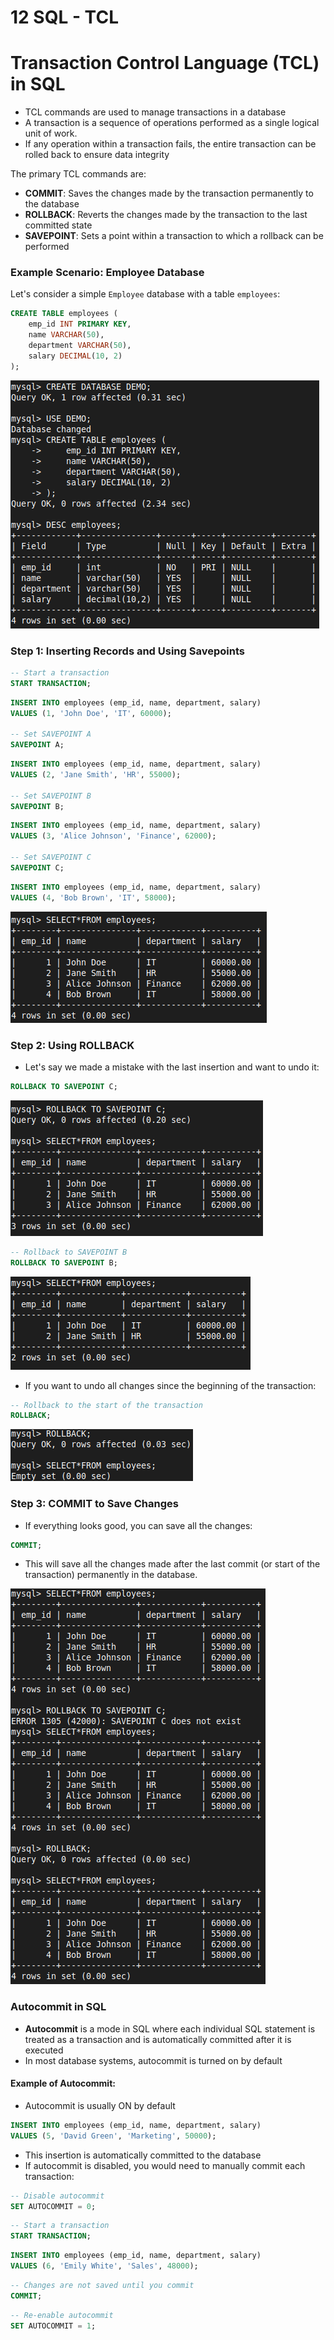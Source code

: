 # 12 SQL - TCL

# Transaction Control Language (TCL) in SQL
- TCL commands are used to manage transactions in a database
- A transaction is a sequence of operations performed as a single logical unit of work.
- If any operation within a transaction fails, the entire transaction can be rolled back to ensure data integrity

The primary TCL commands are:

- **COMMIT**: Saves the changes made by the transaction permanently to the database
- **ROLLBACK**: Reverts the changes made by the transaction to the last committed state
- **SAVEPOINT**: Sets a point within a transaction to which a rollback can be performed

### Example Scenario: Employee Database

Let's consider a simple `Employee` database with a table `employees`:

```sql
CREATE TABLE employees (
    emp_id INT PRIMARY KEY,
    name VARCHAR(50),
    department VARCHAR(50),
    salary DECIMAL(10, 2)
);
```

![demo](images/demo.png)

### Step 1: Inserting Records and Using Savepoints

```SQL
-- Start a transaction
START TRANSACTION;
```

```sql
INSERT INTO employees (emp_id, name, department, salary) 
VALUES (1, 'John Doe', 'IT', 60000);

-- Set SAVEPOINT A
SAVEPOINT A;
```

```SQL
INSERT INTO employees (emp_id, name, department, salary) 
VALUES (2, 'Jane Smith', 'HR', 55000);

-- Set SAVEPOINT B
SAVEPOINT B;
```

```SQL
INSERT INTO employees (emp_id, name, department, salary) 
VALUES (3, 'Alice Johnson', 'Finance', 62000);

-- Set SAVEPOINT C
SAVEPOINT C;
```

```SQL
INSERT INTO employees (emp_id, name, department, salary) 
VALUES (4, 'Bob Brown', 'IT', 58000);
```

![demo1](images/demo1.png)

### Step 2: Using ROLLBACK

- Let's say we made a mistake with the last insertion and want to undo it:

```sql
ROLLBACK TO SAVEPOINT C;
```

![demo2](images/demo2.png)

```sql
-- Rollback to SAVEPOINT B
ROLLBACK TO SAVEPOINT B;
```

![demo3](images/demo3.png)

- If you want to undo all changes since the beginning of the transaction:

```sql
-- Rollback to the start of the transaction
ROLLBACK;
```

![demo4](images/demo4.png)

### Step 3: COMMIT to Save Changes

- If everything looks good, you can save all the changes:

```sql
COMMIT;
```

- This will save all the changes made after the last commit (or start of the transaction) permanently in the database.

![demo5](images/demo5.png)

### Autocommit in SQL
- **Autocommit** is a mode in SQL where each individual SQL statement is treated as a transaction and is automatically committed after it is executed
- In most database systems, autocommit is turned on by default

#### Example of Autocommit:

- Autocommit is usually ON by default

```sql
INSERT INTO employees (emp_id, name, department, salary) 
VALUES (5, 'David Green', 'Marketing', 50000);
```

- This insertion is automatically committed to the database
- If autocommit is disabled, you would need to manually commit each transaction:

```SQL
-- Disable autocommit
SET AUTOCOMMIT = 0;
```

```SQL
-- Start a transaction
START TRANSACTION;
```

```sql
INSERT INTO employees (emp_id, name, department, salary) 
VALUES (6, 'Emily White', 'Sales', 48000);
```

```SQL
-- Changes are not saved until you commit
COMMIT;
```

```SQL
-- Re-enable autocommit
SET AUTOCOMMIT = 1;
```
